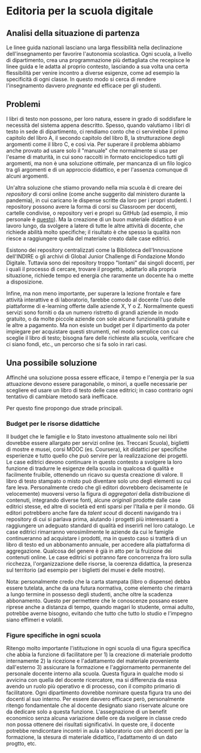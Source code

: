 # Editoria per la scuola digitale

## Analisi della situazione di partenza
Le linee guida nazionali lasciano una larga flessibilità nella declinazione dell'insegnamento per favorire l'autonomia scolastica. Ogni scuola, a livello di dipartimento, crea una programmazione più dettagliata che recepisce le linee guida e le adatta al proprio contesto, lasciando a sua volta una certa flessibilità per venire incontro a diverse esigenze, come ad esempio la specificità di ogni classe. In questo modo si cerca di rendere l'insegnamento davvero _pregnante_ ed efficace per gli studenti.

## Problemi
I libri di testo non possono, per loro natura, essere in grado di soddisfare le necessità del sistema appena descritto. Spesso, quando valutiamo i libri di testo in sede di dipartimento, ci rendiamo conto che ci servirebbe il primo capitolo del libro A, il secondo capitolo del libro B, la strutturazione degli argomenti come il libro C, e così via. Per superare il problema abbiamo anche provato ad usare solo il "manuale" che normalmente si usa per l'esame di maturità, in cui sono raccolti in formato enciclopedico tutti gli argomenti, ma non è una soluzione ottimale, per mancanza di un filo logico tra gli argomenti e di un approccio didattico, e per l'assenza comunque di alcuni argomenti.

Un'altra soluzione che stiamo provando nella mia scuola è di creare dei _repository_ di corsi online (come anche suggerito dal ministero durante la pandemia), in cui caricano le dispense scritte da loro per i propri studenti. I repository possono avere la forma di corsi su Classroom per docenti, cartelle condivise, o repository veri e propri su GitHub (ad esempio, il mio personale è [questo](wbigger.github.io)). Ma la creazione di un buon materiale didattico è un lavoro lungo, da svolgere a latere di tutte le altre attività di docente, che richiede abilità molto specifiche; il risultato è che spesso la qualità non riesce a raggiungere quella del materiale creato dalle case editrici.

Esistono dei repository centralizzati come la Biblioteca dell'Innovazione dell'INDIRE o gli archivi di Global Junior Challenge di Fondazione Mondo Digitale. Tuttavia sono dei repository troppo "lontani" dai singoli docenti, per i quali il processo di cercare, trovare il progetto, adattarlo alla propria situazione, richiede tempo ed energia che raramente un docente ha o mette a disposizione. 

Infine, ma non meno importante, per superare la lezione frontale e fare attività interattive e di laboratorio, farebbe comodo al docente l'uso delle piattaforme di e-learning offerte dalle aziende X, Y o Z. Normalmente questi servizi sono forniti o da un numero ristretto di grandi aziende in modo gratuito, o da molte piccole aziende con sole alcune funzionalità gratuite e le altre a pagamento. Ma non esiste un budget per il dipartimento da poter impiegare per acquistare questi strumenti, nel modo semplice con cui sceglie il libro di testo; bisogna fare delle richieste alla scuola, verificare che ci siano fondi, etc., un percorso che si fa solo in rari casi.

## Una possibile soluzione
Affinché una soluzione possa essere efficace, il tempo e l'energia per la sua attuazione devono essere paragonabile, o minori, a quelle necessarie per scegliere ed usare un libro di testo delle case editrici; in caso contrario ogni tentativo di cambiare metodo sarà inefficace.

Per questo fine propongo due strade principali.

### Budget per le risorse didattiche
Il budget che le famiglie e lo Stato investono attualmente solo nei libri dovrebbe essere allargato per servizi online (es. Treccani Scuola), biglietti di mostre e musei, corsi MOOC (es. Coursera), kit didattici per specifiche esperienze e tutto quello che può servire per la realizzazione dei progetti. Le case editrici devono continuare in questo contesto a svolgere la loro funzione di tradurre le esigenze della scuola in qualcosa di qualità e facilmente fruibile, ottenendo un ricavo su questa creazione di valore. Il libro di testo stampato o misto può diventare solo uno degli elementi su cui fare leva. Personalmente credo che gli editori dovrebbero decisamente (e velocemente) muoversi verso la figura di _aggregatori_ della distribuzione di contenuti, integrando diverse fonti, alcune _originali_ prodotte dalle case editrici stesse, ed altre di società ed enti sparsi per l'Italia e per il mondo. Gli editori potrebbero anche fare da _talent scout_ di docenti navigando tra i repository di cui si parlava prima, aiutando i progetti più interessanti a raggiungere un adeguato standard di qualità ed inserirli nel loro catalogo. Le case editrici rimarranno verosimilmente le aziende da cui le famiglie continueranno ad acquistare i prodotti, ma in questo caso si tratterà di un libro di testo ed un abbonamento annuale, per accedere alla piattaforma di aggregazione. Qualcosa del genere è già in atto per la fruizione dei contenuti online. Le case editrici si potranno fare concorrenza fra loro sulla ricchezza, l'organizzazione delle risorse, la coerenza didattica, la presenza sul territorio (ad esempio per i biglietti dei musei e delle mostre).

Nota: personalmente credo che la carta stampata (libro o dispense) debba essere tutelata, anche da una futura normativa, come elemento che rimarrà a lungo termine in possesso degli studenti, anche oltre la scadenza abbonamento. Questo per permettere che le conoscenze possano essere riprese anche a distanza di tempo, quando magari lo studente, ormai adulto, potrebbe averne bisogno, evitando che tutto che tutto lo studio e l'impegno siano effimeri e volatili.

### Figure specifiche in ogni scuola
Ritengo molto importante l'istituzione in ogni scuola di una figura specifica che abbia la funzione di facilitatore per 1) la creazione di materiale prodotto internamente 2) la ricezione e l'adattamento del materiale proveniente dall'esterno 3) assicurare la formazione e l'aggiornamento permanente del personale docente interno alla scuola. Questa figura in qualche modo si avvicina con quella del docente ricercatore, ma si differenzia da essa avendo un ruolo più operativo e di processo, con il compito primario di facilitatore. Ogni dipartimento dovrebbe nominare questa figura tra uno dei docenti al suo interno. Per essere davvero efficace però, personalmente ritengo fondamentale che al docente designato siano riservate alcune ore da dedicare solo a questa funzione. L'assegnazione di un benefit economico senza alcuna variazione delle ore da svolgere in classe credo non possa ottenere dei risultati significativi. In queste ore, il docente potrebbe rendicontare incontri in aula o laboratorio con altri docenti per la formazione, la stesura di materiale didattico, l'adattamento di un dato progtto, etc.
